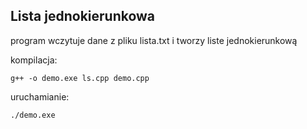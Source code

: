 Lista jednokierunkowa
---------------------

program wczytuje dane z pliku lista.txt i tworzy liste jednokierunkową 

kompilacja:
```
g++ -o demo.exe ls.cpp demo.cpp
```
uruchamianie: 	
```
./demo.exe
```
